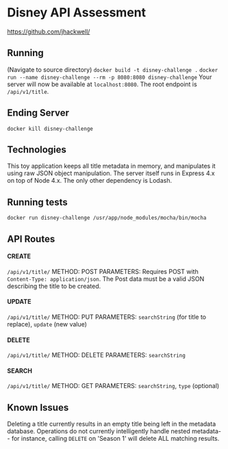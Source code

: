 # Disney API Assessment
https://github.com/jhackwell/

## Running
(Navigate to source directory)
`docker build -t disney-challenge .`
`docker run --name disney-challenge --rm -p 8080:8080 disney-challenge`
Your server will now be available at `localhost:8080`.  The root endpoint is `/api/v1/title`.

## Ending Server
`docker kill disney-challenge`

## Technologies
This toy application keeps all title metadata in memory, and manipulates it using raw JSON object manipulation. The server itself runs in Express 4.x on top of Node 4.x.  The only other dependency is Lodash. 

## Running tests
`docker run disney-challenge /usr/app/node_modules/mocha/bin/mocha`

## API Routes
#### CREATE
`/api/v1/title/`
METHOD: POST
PARAMETERS: Requires POST with `Content-Type: application/json`.  The Post data must be a valid JSON describing the title to be created.

#### UPDATE
`/api/v1/title/`
METHOD: PUT
PARAMETERS: `searchString` (for title to replace), `update` (new value)

#### DELETE
`/api/v1/title/`
METHOD: DELETE
PARAMETERS: `searchString`

#### SEARCH
`/api/v1/title/`
METHOD: GET
PARAMETERS: `searchString`, `type` (optional)

## Known Issues
Deleting a title currently results in an empty title being left in the metadata database.
Operations do not currently intelligently handle nested metadata-- for instance, calling `DELETE` on 'Season 1' will delete ALL matching results.